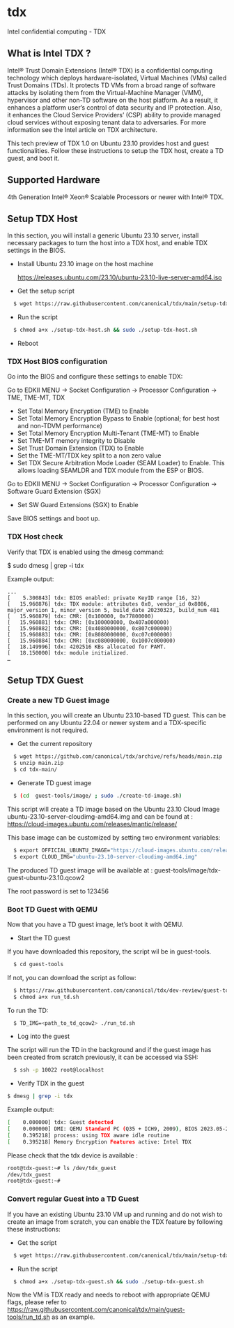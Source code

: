 # tdx
Intel confidential computing - TDX

## What is Intel TDX ?

Intel® Trust Domain Extensions (Intel® TDX) is a confidential computing technology which deploys hardware-isolated,
Virtual Machines (VMs) called Trust Domains (TDs). It protects TD VMs from a broad range of software attacks by
isolating them from the Virtual-Machine Manager (VMM), hypervisor and other non-TD software on the host platform.
As a result, it enhances a platform user’s control of data security and IP protection.  Also, it enhances the
Cloud Service Providers’ (CSP) ability to provide managed cloud services without exposing tenant data to adversaries.
For more information see the Intel article on TDX architecture.

This tech preview of TDX 1.0 on Ubuntu 23.10  provides host and guest functionalities. Follow these instructions
to setup the TDX host, create a TD guest, and boot it. 

## Supported Hardware

  4th Generation Intel® Xeon® Scalable Processors or newer with Intel® TDX.

## Setup TDX Host

In this section, you will install a generic Ubuntu 23.10 server, install necessary packages to turn the host
into a TDX host, and enable TDX settings in the BIOS.

- Install Ubuntu 23.10 image on the host machine
  
  https://releases.ubuntu.com/23.10/ubuntu-23.10-live-server-amd64.iso

- Get the setup script

```bash
  $ wget https://raw.githubusercontent.com/canonical/tdx/main/setup-tdx-host.sh
```

- Run the script

```bash
  $ chmod a+x ./setup-tdx-host.sh && sudo ./setup-tdx-host.sh
```

- Reboot

### TDX Host BIOS configuration

Go into the BIOS and configure these settings to enable TDX:

Go to EDKII MENU -> Socket Configuration -> Processor Configuration -> TME, TME-MT, TDX

  - Set Total Memory Encryption (TME) to Enable
  - Set Total Memory Encryption Bypass to Enable (optional; for best host and non-TDVM performance)
  - Set Total Memory Encryption Multi-Tenant (TME-MT) to Enable
  - Set TME-MT memory integrity to Disable
  - Set Trust Domain Extension (TDX) to Enable
  - Set the TME-MT/TDX key split to a non zero value
  - Set TDX Secure Arbitration Mode Loader (SEAM Loader) to Enable. This allows loading SEAMLDR and TDX module
    from the ESP or BIOS.

Go to EDKII MENU -> Socket Configuration -> Processor Configuration -> Software Guard Extension (SGX)

  - Set SW Guard Extensions (SGX) to Enable

Save BIOS settings and boot up.

### TDX Host check

Verify that TDX is enabled using the dmesg command:

$ sudo dmesg | grep -i tdx

Example output:

```
...
[    5.300843] tdx: BIOS enabled: private KeyID range [16, 32)
[   15.960876] tdx: TDX module: attributes 0x0, vendor_id 0x8086, major_version 1, minor_version 5, build_date 20230323, build_num 481
[   15.960879] tdx: CMR: [0x100000, 0x77800000)
[   15.960881] tdx: CMR: [0x100000000, 0x407a000000)
[   15.960882] tdx: CMR: [0x4080000000, 0x807c000000)
[   15.960883] tdx: CMR: [0x8080000000, 0xc07c000000)
[   15.960884] tdx: CMR: [0xc080000000, 0x1007c000000)
[   18.149996] tdx: 4202516 KBs allocated for PAMT.
[   18.150000] tdx: module initialized.
…
```

## Setup TDX Guest

### Create a new TD Guest image

In this section, you will create an Ubuntu 23.10-based TD guest. This can be performed on any Ubuntu 22.04 or
newer system and a TDX-specific environment is not required.

- Get the current repository

```bash
  $ wget https://github.com/canonical/tdx/archive/refs/heads/main.zip
  $ unzip main.zip
  $ cd tdx-main/
```

- Generate TD guest image

```bash
  $ (cd  guest-tools/image/ ; sudo ./create-td-image.sh)
```

This script will create a TD image based on the Ubuntu 23.10 Cloud Image ubuntu-23.10-server-cloudimg-amd64.img
and can be found at : https://cloud-images.ubuntu.com/releases/mantic/release/

This base image can be customized by setting two environment variables:

```bash
  $ export OFFICIAL_UBUNTU_IMAGE="https://cloud-images.ubuntu.com/releases/mantic/release/"
  $ export CLOUD_IMG="ubuntu-23.10-server-cloudimg-amd64.img"
```

The produced TD guest image will be available at : guest-tools/image/tdx-guest-ubuntu-23.10.qcow2

The root password is set to 123456

### Boot TD Guest with QEMU

Now that you have a TD guest image, let’s boot it with QEMU.

- Start the TD guest

If you have downloaded this repository, the script wil be in guest-tools.

```bash
  $ cd guest-tools
```

If not, you can download the script as follow:

```bash
  $ https://raw.githubusercontent.com/canonical/tdx/dev-review/guest-tools/run_td.sh
  $ chmod a+x run_td.sh
```

To run the TD:

```bash
  $ TD_IMG=<path_to_td_qcow2> ./run_td.sh
```

- Log into the guest

The script will run the TD in the background and if the guest image has been created from scratch previously,
it can be accessed via SSH:

```bash
  $ ssh -p 10022 root@localhost
```

- Verify TDX in the guest

```bash
$ dmesg | grep -i tdx
```

Example output:

```bash
[    0.000000] tdx: Guest detected
[    0.000000] DMI: QEMU Standard PC (Q35 + ICH9, 2009), BIOS 2023.05-2+tdx1.0~ubuntu23.10.1 10/17/2023
[    0.395218] process: using TDX aware idle routine
[    0.395218] Memory Encryption Features active: Intel TDX
```

Please check that the tdx device is available :

```bash
root@tdx-guest:~# ls /dev/tdx_guest 
/dev/tdx_guest
root@tdx-guest:~# 
```

### Convert regular Guest into a TD Guest

If you have an existing Ubuntu 23.10 VM up and running and do not wish to create an image from scratch,
you can enable the TDX feature by following these instructions:

- Get the script

```bash
  $ wget https://raw.githubusercontent.com/canonical/tdx/main/setup-tdx-guest.sh
```

- Run the script

```bash
  $ chmod a+x ./setup-tdx-guest.sh && sudo ./setup-tdx-guest.sh
```

Now the VM is TDX ready and needs to reboot with appropriate QEMU flags, please refer to	https://raw.githubusercontent.com/canonical/tdx/main/guest-tools/run_td.sh as an example.
